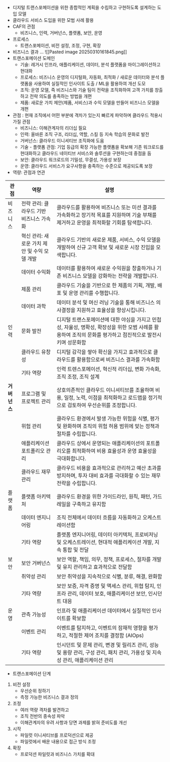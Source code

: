 - 디지털 트랜스포메이션을 위한 종합적인 계획을 수립하고 구현하도록 설계하는 도입 모델
- 클라우드 서비스 도입을 위한 모범 사례 활용
- CAF의 관점
	- 비즈니스, 인력, 거버넌스, 플랫폼, 보안, 운영
- 프로세스
	- 트랜스포메이션, 비전 설정, 조정, 구현, 확장
- 비즈니스 결과 ...
![[Pasted image 20250310161845.png]]
- 트랜스포메이션 도메인
	- 기술: 레거시 인프라, 애플리케이션, 데이터, 분석 플랫폼을 마이그레이션하고 현대화
	- 프로세스: 비즈니스 운영의 디지털화, 자동화, 최적화 / 새로운 데이터와 분석 플랫폼을 사용하여 실질적인 인사이트 도출 / ML을 활용하여 개선 도모
	- 조직: 운영 모델, 즉 비즈니스와 기술 팀이 전략을 조직화하여 고객 가치를 창출하고 전략 의도를 충족하는 방법을 개편
	- 제품: 새로운 가치 제안(제품, 서비스)과 수익 모델을 만들어 비즈니스 모델을 개편
- 관점 : 현재 조직에서 어떤 부분에 격차가 있는지 빠르게 파악하며 클라우드 적용시 가질 관점
	- 비즈니스: 이해관계자의 리더십 필요
	- 인력: 올바른 조직 구조, 리더십, 역할, 스킬 등 지속 학습의 문화로 발전
	- 거버넌스: 클라우드 이니셔티브 조직화에 도움
	- 기술 - 플랫폼 관점: 기업 등급의 확장 가능한 플랫폼을 확보해 기존 워크로드를 현대화하고 클라우드 네이티브 서비스와 솔루션을 구현하는데 중점을 둠
	- 보안: 클라우드 워크로드의 기밀성, 무결성, 가용성 보장
	- 운영: 클라우드 서비스가 요구사항을 충족하는 수준으로 제공되도록 보장
- 역량: 관점과 연관

| **관점**   | **역량**                      | **설명**                                                                                   |
| -------- | --------------------------- | ---------------------------------------------------------------------------------------- |
| 비즈니스     | 전략 관리: 클라우드 기반 비즈니스 가속화     | 클라우드를 활용하여 비즈니스 또는 미션 결과를 가속화하고 장기적 목표를 지원하며 기술 부채를 제거하고 운영을 최적화할 기회를 탐색합니다.             |
|          | 혁신 관리: 새로운 가치 제안 및 수익 모델 개발 | 클라우드 기반의 새로운 제품, 서비스, 수익 모델을 개발하여 신규 고객 확보 및 새로운 시장 진입을 모색합니다.                           |
|          | 데이터 수익화                     | 데이터를 활용하여 새로운 수익원을 창출하거나 기존 비즈니스 모델을 강화하는 전략을 개발합니다.                                     |
|          | 제품 관리                       | 클라우드 기술을 기반으로 한 제품의 기획, 개발, 배포 및 운영 관리를 수행합니다.                                           |
|          | 데이터 과학                      | 데이터 분석 및 머신 러닝 기술을 통해 비즈니스 의사결정을 지원하고 효율성을 향상시킵니다.                                       |
| 인력       | 문화 발전                       | 디지털 트랜스포메이션에 대한 야심을 가지고 민첩성, 자율성, 명확성, 확장성을 위한 모범 사례를 활용하여 조직의 문화를 평가하고 점진적으로 발전시키며 성문화함 |
|          | 클라우드 유창성                    | 디지털 감각을 쌓아 확신을 가지고 효과적으로 클라우드를 활용함으로써 비즈니스 결과를 가속화함                                      |
|          | 기타 역량                       | 인력 트렌스포메이션, 혁신적 리더십, 변화 가속화, 조직 조정, 조직 설계                                                |
| **거버넌스** | 프로그램 및 프로젝트 관리              | 상호의존적인 클라우드 이니셔티브를 조율하며 비용, 일정, 노력, 이점을 최적화하고 로드맵을 정기적으로 검토하여 우선순위를 조정합니다.               |
|          | 위험 관리                       | 클라우드 환경에서 발생 가능한 위험을 식별, 평가 및 완화하며 조직의 위험 허용 범위에 맞는 정책과 절차를 수립합니다.                       |
|          | 애플리케이션 포트폴리오 관리             | 클라우드 상에서 운영되는 애플리케이션의 포트폴리오를 최적화하여 비용 효율성과 운영 효율성을 극대화합니다.                               |
|          | 클라우드 재무 관리                  | 클라우드 비용을 효과적으로 관리하고 예산 초과를 방지하며, 투자 대비 효과를 극대화할 수 있는 재무 전략을 수립합니다.                       |
| 플랫폼      | 플랫폼 아키텍처                    | 클라우드 환경을 위한 가이드라인, 원칙, 패턴, 가드레일을 구축하고 유지함                                                |
|          | 데이터 엔지니어링                   | 조직 전체에서 데이터 흐름을 자동화하고 오케스트레이션함                                                           |
|          | 기타 역량                       | 플랫폼 엔지니어링, 데이터 아키텍처, 프로비저닝 및 오케스트레이션, 현대적 애플리케이션 개발, 지속 통합 및 전달                          |
| 보안       | 보안 거버넌스                     | 보안 역할, 책임, 의무, 정책, 프로세스, 절차를 개발 및 유지 관리하고 효과적으로 전달함                                      |
|          | 취약성 관리                      | 보안 취약성을 지속적으로 식별, 분류, 해결, 완화함                                                            |
|          | 기타 역량                       | 보안 보증, 자격 증명 및 액세스 관리, 위협 탐지, 인프라 관리, 데이터 보호, 애플리케이션 보안, 인시던트 대응                         |
| 운영       | 관측 가능성                      | 인프라 및 애플리케이션 데이터에서 실질적인 인사이트를 확보함                                                        |
|          | 이벤트 관리                      | 이벤트를 탐지하고, 이벤트의 잠재적 영향을 평가하고, 적절한 제어 조치를 결정함 (AIOps)                                     |
|          | 기타 역량                       | 인시던트 및 문제 관리, 변경 및 릴리즈 관리, 성능 및 용량 관리, 구성 관리, 패치 관리, 가용성 및 지속성 관리, 애플리케이션 관리             |

- 트랜스포메이션 단계
1. 비전 설정
	- 우선순위 정하기
	- 측정 가능한 비즈니스 결과 정의
2. 조정
	- 여러 역량 격차를 발견하고
	- 조직 전반의 종속성 파악
	- 이해관계자의 우려 사항과 당면 과제를 밝혀 준비도를 개선
3. 시작
	- 파일럿 이니셔티브를 프로덕션으로 제공
	- 파일럿에서 배운 내용으로 접근 방식 조정
4. 확장
	- 프로덕션 파일럿과 비즈니스 가치를 확대

